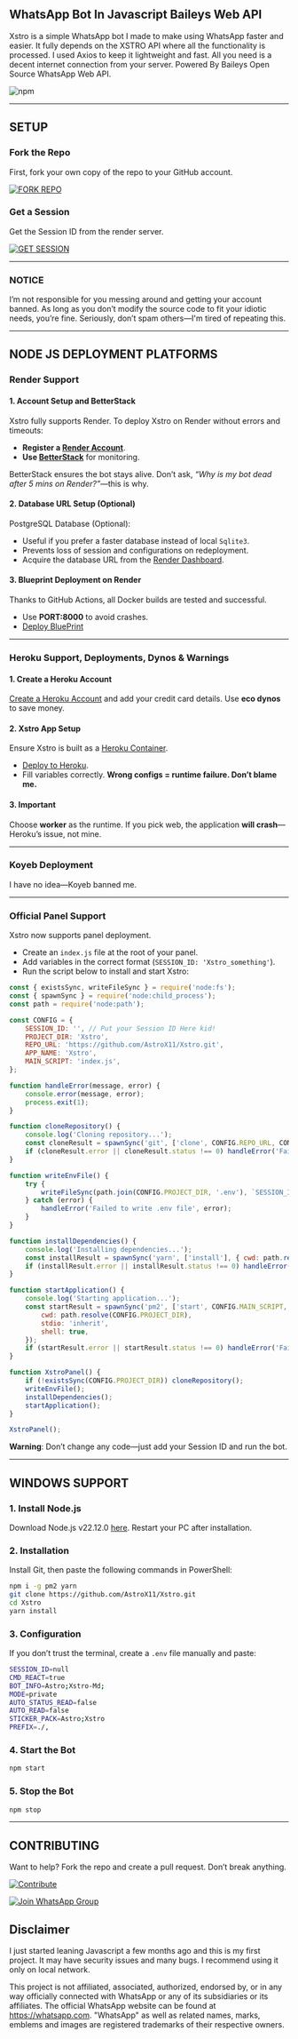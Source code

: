## WhatsApp Bot In Javascript Baileys Web API

<p>Xstro is a simple WhatsApp bot I made to make using WhatsApp faster and easier. It fully depends on the XSTRO API where all the functionality is processed. I used Axios to keep it lightweight and fast. All you need is a decent internet connection from your server.  
Powered By Baileys Open Source WhatsApp Web API.</p>

![npm](https://img.shields.io/npm/dm/xstro)

---

## SETUP

### Fork the Repo

First, fork your own copy of the repo to your GitHub account.

[![FORK REPO](https://img.shields.io/badge/FORK_REPO-100000?style=for-the-badge&logo=github&logoColor=white&labelColor=black&color=black)](https://github.com/AstroX11/Xstro/fork)

### Get a Session

Get the Session ID from the render server.

[![GET SESSION](https://img.shields.io/badge/GET_SESSION-100000?style=for-the-badge&logo=render&logoColor=white&labelColor=black&color=black)](https://bit.ly/41mQBbY)

---

### NOTICE

I’m not responsible for you messing around and getting your account banned. As long as you don’t modify the source code to fit your idiotic needs, you’re fine. Seriously, don’t spam others—I'm tired of repeating this.

---

## NODE JS DEPLOYMENT PLATFORMS

### Render Support

#### 1. Account Setup and BetterStack

Xstro fully supports Render. To deploy Xstro on Render without errors and timeouts:  
- **Register a [Render Account](https://dashboard.render.com/register)**.  
- **Use [BetterStack](https://betterstack.com)** for monitoring.  

BetterStack ensures the bot stays alive. Don’t ask, *“Why is my bot dead after 5 mins on Render?”*—this is why.

#### 2. Database URL Setup (Optional)

PostgreSQL Database (Optional):  
- Useful if you prefer a faster database instead of local `Sqlite3`.  
- Prevents loss of session and configurations on redeployment.  
- Acquire the database URL from the [Render Dashboard](https://dashboard.render.com/new/database).

#### 3. Blueprint Deployment on Render

Thanks to GitHub Actions, all Docker builds are tested and successful.  
- Use **PORT:8000** to avoid crashes.  
- [Deploy BluePrint](https://render.com/deploy?repo=https://github.com/AstroX11/Xstro)

---

### Heroku Support, Deployments, Dynos & Warnings

#### 1. Create a Heroku Account

[Create a Heroku Account](https://signup.heroku.com/) and add your credit card details. Use **eco dynos** to save money.

#### 2. Xstro App Setup

Ensure Xstro is built as a [Heroku Container](https://devcenter.heroku.com/articles/container-registry-and-runtime).  
- [Deploy to Heroku](https://www.heroku.com/deploy?template=https://github.com/AstroX11/Xstro).  
- Fill variables correctly. **Wrong configs = runtime failure. Don’t blame me.**

#### 3. Important

Choose **worker** as the runtime. If you pick web, the application **will crash**—Heroku’s issue, not mine.

---

### Koyeb Deployment

I have no idea—Koyeb banned me.

---

### Official Panel Support

Xstro now supports panel deployment.  
- Create an `index.js` file at the root of your panel.  
- Add variables in the correct format (`SESSION_ID: 'Xstro_something'`).  
- Run the script below to install and start Xstro:

```javascript
const { existsSync, writeFileSync } = require('node:fs');
const { spawnSync } = require('node:child_process');
const path = require('node:path');

const CONFIG = {
	SESSION_ID: '', // Put your Session ID Here kid!
	PROJECT_DIR: 'Xstro',
	REPO_URL: 'https://github.com/AstroX11/Xstro.git',
	APP_NAME: 'Xstro',
	MAIN_SCRIPT: 'index.js',
};

function handleError(message, error) {
	console.error(message, error);
	process.exit(1);
}

function cloneRepository() {
	console.log('Cloning repository...');
	const cloneResult = spawnSync('git', ['clone', CONFIG.REPO_URL, CONFIG.PROJECT_DIR], { stdio: 'inherit', shell: true });
	if (cloneResult.error || cloneResult.status !== 0) handleError('Failed to clone repository.', cloneResult.error);
}

function writeEnvFile() {
	try {
		writeFileSync(path.join(CONFIG.PROJECT_DIR, '.env'), `SESSION_ID=${CONFIG.SESSION_ID}`);
	} catch (error) {
		handleError('Failed to write .env file', error);
	}
}

function installDependencies() {
	console.log('Installing dependencies...');
	const installResult = spawnSync('yarn', ['install'], { cwd: path.resolve(CONFIG.PROJECT_DIR), stdio: 'inherit', shell: true });
	if (installResult.error || installResult.status !== 0) handleError('Failed to install dependencies.', installResult.error);
}

function startApplication() {
	console.log('Starting application...');
	const startResult = spawnSync('pm2', ['start', CONFIG.MAIN_SCRIPT, '--name', CONFIG.APP_NAME, '--attach'], {
		cwd: path.resolve(CONFIG.PROJECT_DIR),
		stdio: 'inherit',
		shell: true,
	});
	if (startResult.error || startResult.status !== 0) handleError('Failed to start the application.', startResult.error);
}

function XstroPanel() {
	if (!existsSync(CONFIG.PROJECT_DIR)) cloneRepository();
	writeEnvFile();
	installDependencies();
	startApplication();
}

XstroPanel();
```

**Warning**: Don’t change any code—just add your Session ID and run the bot.

---

## WINDOWS SUPPORT

### 1. Install Node.js

Download Node.js v22.12.0 [here](https://nodejs.org/dist/v22.12.0/node-v22.12.0-x64.msi). Restart your PC after installation.

### 2. Installation

Install Git, then paste the following commands in PowerShell:

```bash
npm i -g pm2 yarn
git clone https://github.com/AstroX11/Xstro.git
cd Xstro
yarn install
```

### 3. Configuration

If you don’t trust the terminal, create a `.env` file manually and paste:

```bash
SESSION_ID=null
CMD_REACT=true
BOT_INFO=Astro;Xstro-Md;
MODE=private
AUTO_STATUS_READ=false
AUTO_READ=false
STICKER_PACK=Astro;Xstro
PREFIX=./,
```

### 4. Start the Bot

```bash
npm start
```

### 5. Stop the Bot

```bash
npm stop
```

---

## CONTRIBUTING

Want to help? Fork the repo and create a pull request. Don’t break anything.

[![Contribute](https://img.shields.io/badge/CONTRIBUTE-black?style=for-the-badge&logo=github&logoColor=white)](https://github.com/AstroX11/Xstro/blob/master/.github/contributing.md)

[![Join WhatsApp Group](https://img.shields.io/badge/Join_WhatsApp-black?style=for-the-badge&logo=whatsapp&logoColor=white)](https://chat.whatsapp.com/HIvICIvQ8hL4PmqBu7a2C6)

## Disclaimer

I just started leaning Javascript a few months ago and this is my first project. It may have security issues and many bugs. I recommend using it only on local network.

This project is not affiliated, associated, authorized, endorsed by, or in any way officially connected with WhatsApp or any of its subsidiaries or its affiliates. The official WhatsApp website can be found at https://whatsapp.com. "WhatsApp" as well as related names, marks, emblems and images are registered trademarks of their respective owners.
